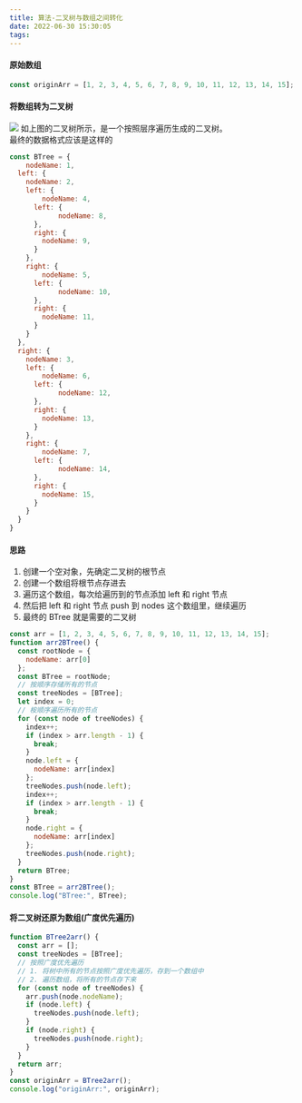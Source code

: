 ```yaml
---
title: 算法-二叉树与数组之间转化
date: 2022-06-30 15:30:05
tags:
---
```

#### 原始数组
```javascript
const originArr = [1, 2, 3, 4, 5, 6, 7, 8, 9, 10, 11, 12, 13, 14, 15];
```
#### 将数组转为二叉树
![](https://cdn.mingyangli.com/image/yuque_diagram_1621838775913.jpg)
如上图的二叉树所示，是一个按照层序遍历生成的二叉树。<br />最终的数据格式应该是这样的
```javascript
const BTree = {
	nodeName: 1,
  left: {
  	nodeName: 2,
    left: {
    	nodeName: 4,
      left: {
    		nodeName: 8,
      },
      right: {
        nodeName: 9,
      }
    },
    right: {
    	nodeName: 5,
      left: {
    		nodeName: 10,
      },
      right: {
        nodeName: 11,
      }
    }
  },
  right: {
  	nodeName: 3,
    left: {
    	nodeName: 6,
      left: {
    		nodeName: 12,
      },
      right: {
        nodeName: 13,
      }
    },
    right: {
    	nodeName: 7,
      left: {
    		nodeName: 14,
      },
      right: {
        nodeName: 15,
      }
    }
  }
}
```
#### 思路

1. 创建一个空对象，先确定二叉树的根节点
1. 创建一个数组将根节点存进去
1. 遍历这个数组，每次给遍历到的节点添加 left 和 right 节点
1. 然后把 left 和 right 节点 push 到 nodes 这个数组里，继续遍历
1. 最终的 BTree 就是需要的二叉树

```javascript
const arr = [1, 2, 3, 4, 5, 6, 7, 8, 9, 10, 11, 12, 13, 14, 15];
function arr2BTree() {
  const rootNode = {
    nodeName: arr[0]
  };
  const BTree = rootNode;
  // 按顺序存储所有的节点
  const treeNodes = [BTree];
  let index = 0;
  // 桉顺序遍历所有的节点
  for (const node of treeNodes) {
    index++;
    if (index > arr.length - 1) {
      break;
    }
    node.left = {
      nodeName: arr[index]
    };
    treeNodes.push(node.left);
    index++;
    if (index > arr.length - 1) {
      break;
    }
    node.right = {
      nodeName: arr[index]
    };
    treeNodes.push(node.right);
  }
  return BTree;
}
const BTree = arr2BTree();
console.log("BTree:", BTree);
```
#### 将二叉树还原为数组(广度优先遍历)
```javascript
function BTree2arr() {
  const arr = [];
  const treeNodes = [BTree];
  // 按照广度优先遍历
  // 1. 将树中所有的节点按照广度优先遍历，存到一个数组中
  // 2. 遍历数组，将所有的节点存下来
  for (const node of treeNodes) {
    arr.push(node.nodeName);
    if (node.left) {
      treeNodes.push(node.left);
    }
    if (node.right) {
      treeNodes.push(node.right);
    }
  }
  return arr;
}
const originArr = BTree2arr();
console.log("originArr:", originArr);
```

